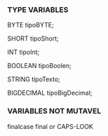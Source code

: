 ### TYPE VARIABLES

BYTE tipoBYTE;

SHORT tipoShort;

INT tipoInt;

BOOLEAN tipoBoolen;

STRING tipoTexto;

BIGDECIMAL tipoBigDecimal;


### VARIABLES NOT MUTAVEL

finalcase final or CAPS-LOOK